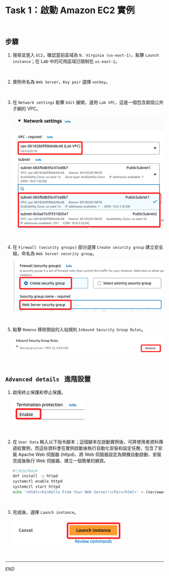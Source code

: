 #  Task 1：啟動 Amazon EC2 實例

<br>

## 步驟

1. 搜尋並進入 `EC2`，確認當前區域為 `N. Virginia (us-east-1)`，點擊 `Launch instance`；在 Lab 中的可用區域已限制在 `us-east-1`。

<br>

2. 實例命名為 `Web Server`，`Key pair` 選擇 `vockey`。

<br>

3. 在 `Network settings` 點擊 `Edit` 展開，選用 `Lab VPC`，這是一個包含兩個公共子網的 VPC。

    ![](images/img_01.png)

<br>

4. 在 `Firewall (security groups)` 部分選擇 `Create security group` 建立安全組，命名為 `Web Server security group`。

    ![](images/img_02.png)

<br>

5. 點擊 `Remove` 移除預設的入站規則 `Inbound Security Group Rules`。

    ![](images/img_03.png)

<br>

## `Advanced details ` 進階設置

1. 啟用終止保護和停止保護。

    ![](images/img_04.png)

<br>

2. 在 `User Data` 輸入以下指令腳本；這個腳本在啟動實例後，可將使用者資料傳遞給實例，而這些資料會在實例啟動後執行自動化安裝和設定任務，包含了安裝 Apache Web 伺服器 (httpd)、將 Web 伺服器設定為開機自動啟動、安裝完成後執行 Web 伺服器、建立一個簡單的網頁。

    ```bash
    #!/bin/bash
    dnf install -y httpd
    systemctl enable httpd
    systemctl start httpd
    echo '<html><h1>Hello From Your Web Server!</h1></html>' > /var/www/html/index.html
    ```

<br>

3. 完成後，選擇 `Launch instance`。

    ![](images/img_05.png)

<br>

___

_END_